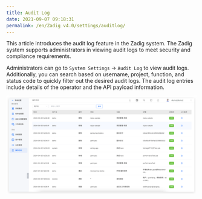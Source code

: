 ```yaml
---
title: Audit Log
date: 2021-09-07 09:18:31
permalink: /en/Zadig v4.0/settings/auditlog/
---
```


This article introduces the audit log feature in the Zadig system. The Zadig system supports administrators in viewing audit logs to meet security and compliance requirements.

Administrators can go to `System Settings` → `Audit Log` to view audit logs. Additionally, you can search based on username, project, function, and status code to quickly filter out the desired audit logs. The audit log entries include details of the operator and the API payload information.

![audit](../../../_images/audit_220.png)